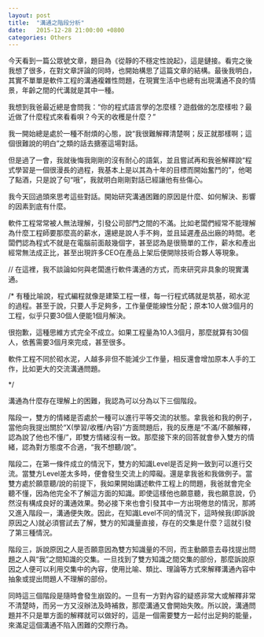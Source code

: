```yaml
---
layout: post
title:  "溝通之階段分析"
date:   2015-12-28 21:00:00 +0800
categories: Others
---
```

今天看到一篇公眾號文章，題目為《從靜的不穩定性說起》，這是鏈接。看完之後我想了很多，在對文章評論的同時，也開始構思了這篇文章的結構。最後我明白，其實不單單是軟件工程的溝通複雜性問題，在現實生活中也總有出現溝通不良的情景，年齡之間的代溝就是其中一種。

我想到我爸最近總是會問我：“你的程式語言學的怎麼樣？遊戲做的怎麼樣啦？最近做了什麼程式來看看唄？今天的收穫是什麼？”

我一開始總是處於一種不耐煩的心態，說“我很難解釋清楚啊；反正就那樣啊；這個很難說的明白”之類的話去搪塞這場對話。

但是過了一會，我就後悔我剛剛的沒有耐心的語氣，並且嘗試再和我爸解釋說“程式學習是一個很漫長的過程，我基本上是以其為十年的目標而開始奮鬥的”，他喝了點酒，只是說了句“哦”，我就明白剛剛對話已經讓他有些傷心。

我今天回過頭來思考這些對話。開始研究溝通困難的原因是什麼、如何解決、影響的因素到底有什麼。

軟件工程常常被人無法理解，引發公司部門之間的不滿。比如老闆們經常不能理解為什麼工程師要那麼高的薪水，還總是說人手不夠，並且延遲產品出廠的時間。老闆們認為程式不就是在電腦前面敲幾個字，甚至認為是很簡單的工作，薪水和產出經常無法成正比，甚至出現許多CEO在產品上架后便開除技術合夥人等現象。

// 在這裡，我不談論如何與老闆進行軟件溝通的方式，而來研究非具象的現實溝通。

/* 有種比喻說，程式編程就像是建築工程一樣，每一行程式碼就是筑基，砌水泥的過程。甚至于說，只要人手足夠多，工作量便能線性分配；原本10人做3個月的工程，似乎只要30個人便能1個月解決。

很抱歉，這種思維方式完全不成立。如果工程量為10人3個月，那麼就算有30個人，依舊需要3個月來完成，甚至很多。

軟件工程不同於砌水泥，人越多非但不能減少工作量，相反還會增加原本人手的工作，比如更大的交流溝通問題。

*/

溝通為什麼存在理解上的困難，我認為可以分為以下三個階段。

階段一，雙方的情緒是否處於一種可以進行平等交流的狀態。拿我爸和我的例子，當他向我提出關於“X(學習/收穫/內容)”方面問題后，我的反應是“不滿/不願解釋，認為說了他也不懂/”，即雙方情緒沒有一致。那麼接下來的回答就會參入雙方的情緒，認為對方態度不合適，“我不想聽/說”。

階段二，在第一條件成立的情況下，雙方的知識Level是否足夠一致到可以進行交流。當雙方Level差太多時，便會發生交流上的障礙。還是拿我爸和我做例子。當雙方處於願意聽/說的前提下，我如果開始講述軟件工程上的問題，我爸就會完全聽不懂，因為他完全不了解這方面的知識。即使這樣他也願意聽，我也願意說，仍然沒有構成良好的溝通效果。勢必接下來也會引發其中一方出現倦怠的情況，那將又進入階段一，溝通便失敗。因此，在知識Level不同的情況下，這時候我(即訴說原因之人)就必須嘗試去了解，雙方的知識量直接，存在的交集是什麼？這就引發了第三種情況。

階段三，訴說原因之人是否願意因為雙方知識量的不同，而主動願意去尋找提出問題之人與“我”之間知識的交集。一旦找到了雙方知識之間交集的部份，那麼訴說原因之人便可以利用交集中的內容，使用比喻、類比、理論等方式來解釋溝通內容中抽象或提出問題人不理解的部份。

同時這三個階段是隨時會發生崩毀的。一旦有一方對內容的疑惑非常大或解釋非常不清楚時，而另一方又沒辦法及時補救，那麼溝通又會開始失敗。所以說，溝通問題并不只是單方面的解釋就可以做好的，這是一個需要雙方一起付出足夠的能量，來滿足這個溝通不陷入困難的交際行為。
